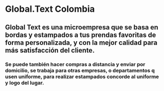 # Global.Text Colombia 
## Global Text es una microempresa que se basa en bordas y estampados a tus prendas favoritas de forma personalizada, y con la mejor calidad para más satisfacción del cliente.
### Se puede también hacer compras a distancia y enviar por domicilio, se trabaja para otras empresas, o departamentos q usen uniforme, para realizar estampados concorde al uniforme y logo del lugar.
